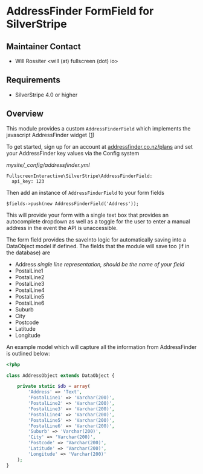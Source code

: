 # AddressFinder FormField for SilverStripe

## Maintainer Contact
 * Will Rossiter
   <will (at) fullscreen (dot) io>

## Requirements
 * SilverStripe 4.0 or higher

## Overview

This module provides a custom `AddressFinderField` which implements the
javascript AddressFinder widget ([1](http://addressfinder.co.nz/docs/widget_docs))

To get started, sign up for an account at
[addressfinder.co.nz/plans](http://addressfinder.co.nz/plans) and set your
AddressFinder key values via the Config system

*mysite/_config/addressfinder.yml*
```
FullscreenInteractive\SilverStripe\AddressFinderField:
  api_key: 123
```

Then add an instance of `AddressFinderField` to your form fields

```
$fields->push(new AddressFinderField('Address'));
```

This will provide your form with a single text box that provides an autocomplete
dropdown as well as a toggle for the user to enter a manual address in the event
the API is unaccessible.

The form field provides the saveInto logic for automatically saving into a
DataObject model if defined. The fields that the module will save too (if in the
database) are

* Address *single line representation, should be the name of your field*
* PostalLine1
* PostalLine2
* PostalLine3
* PostalLine4
* PostalLine5
* PostalLine6
* Suburb
* City
* Postcode
* Latitude
* Longitude

An example model which will capture all the information from AddressFinder is
outlined below:

```php
<?php

class AddressObject extends DataObject {

	private static $db = array(
		'Address' => 'Text',
		'PostalLine1' => 'Varchar(200)',
		'PostalLine2' => 'Varchar(200)',
		'PostalLine3' => 'Varchar(200)',
		'PostalLine4' => 'Varchar(200)',
		'PostalLine5' => 'Varchar(200)',
		'PostalLine6' => 'Varchar(200)',
		'Suburb' => 'Varchar(200)',
		'City' => 'Varchar(200)',
		'Postcode' => 'Varchar(200)',
		'Latitude' => 'Varchar(200)',
		'Longitude' => 'Varchar(200)'
	);
}
```

